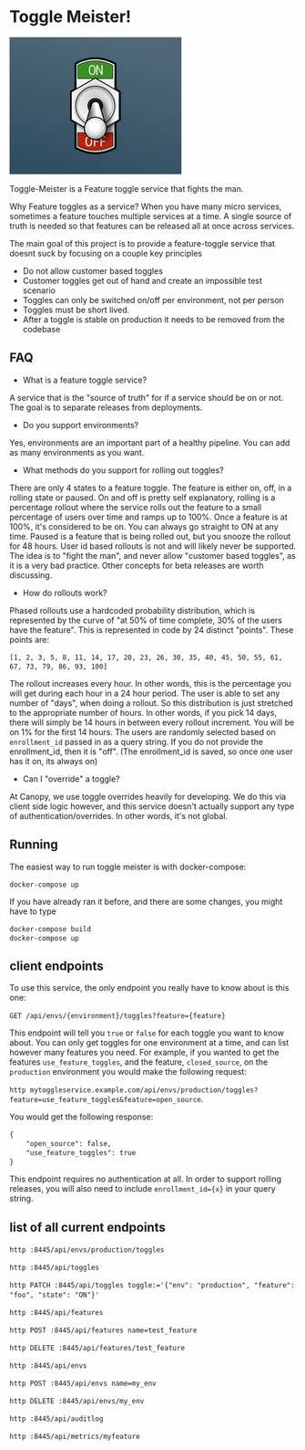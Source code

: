 # Toggle Meister!

![logo](https://raw.githubusercontent.com/canopytax/toggle-meister/master/ToggleLogo.png)

Toggle-Meister is a Feature toggle service that fights the man.

Why Feature toggles as a service? When you have many micro services,
sometimes a feature touches multiple services at a time.
A single source of truth is needed so that features can be released
all at once across services.

The main goal of this project is to provide a feature-toggle service
that doesnt suck by focusing on a couple key principles

* Do not allow customer based toggles
 * Customer toggles get out of hand and create an impossible test scenario
 * Toggles can only be switched on/off per environment, not per person
* Toggles must be short lived. 
 * After a toggle is stable on production it needs to be removed from the codebase

## FAQ

* What is a feature toggle service?

A service that is the "source of truth" for if a service should be on or not.
The goal is to separate releases from deployments.

* Do you support environments? 

Yes, environments are an important part of a healthy pipeline. 
You can add as many environments as you want.

* What methods do you support for rolling out toggles?

There are only 4 states to a feature toggle. 
The feature is either on, off, in a rolling state or paused. On and off is pretty self explanatory,
rolling is a percentage rollout where the service rolls out the feature to a small percentage of users over time and ramps up to 100%.
Once a feature is at 100%, it's considered to be on. You can always go straight to ON at any time. 
Paused is a feature that is being rolled out, but you snooze the rollout for 48 hours. 
User id based rollouts is not and will likely never be supported. The idea is to "fight the man", and never
allow "customer based toggles", as it is a very bad practice. Other concepts for beta releases are worth discussing.

* How do rollouts work?

Phased rollouts use a hardcoded probability distribution, which is represented by the curve of "at 50% of time complete, 30% of the users have the feature".
This is represented in code by 24 distinct "points". These points are:
```
[1, 2, 3, 5, 8, 11, 14, 17, 20, 23, 26, 30, 35, 40, 45, 50, 55, 61, 67, 73, 79, 86, 93, 100]
```

The rollout increases every hour. In other words, this is the percentage you will get during each hour in a 24 hour period.
The user is able to set any number of "days", when doing a rollout. So this distribution is just stretched to the appropriate number of hours.
In other words, if you pick 14 days, there will simply be 14 hours in between every rollout increment. You will be on 1% for the first 14 hours.
The users are randomly selected based on `enrollment_id` passed in as a query string. If you do not provide the enrollment_id, then it is "off".
(The enrollment_id is saved, so once one user has it on, its always on)

* Can I "override" a toggle?

At Canopy, we use toggle overrides heavily for developing. We do this via client side logic however, and this service
doesn't actually support any type of authentication/overrides. In other words, it's not global.

## Running

The easiest way to run toggle meister is with docker-compose:

```
docker-compose up
```

If you have already ran it before, and there are some changes,
you might have to type

```
docker-compose build
docker-compose up
```

## client endpoints

To use this service, the only endpoint you really have to know about is this one:

`GET /api/envs/{environment}/toggles?feature={feature}`

This endpoint will tell you `true` or `false` for each toggle you want to know about. 
You can only get toggles for one environment at a time, and can list however many features you need.
For example, if you wanted to get the features `use_feature_toggles`, and the feature, `closed_source`,
 on the `production` environment you would make the following request:

`http mytoggleservice.example.com/api/envs/production/toggles?feature=use_feature_toggles&feature=open_source`.

You would get the following response:

```
{
    "open_source": false,
    "use_feature_toggles": true
}
```  

This endpoint requires no authentication at all. In order to support rolling releases, you will also need to include `enrollment_id={x}` in your query string.

## list of all current endpoints

`http :8445/api/envs/production/toggles`

`http :8445/api/toggles`

`http PATCH :8445/api/toggles toggle:='{"env": "production", "feature": "foo", "state": "ON"}'`

`http :8445/api/features`

`http POST :8445/api/features name=test_feature`

`http DELETE :8445/api/features/test_feature`

`http :8445/api/envs`

`http POST :8445/api/envs name=my_env`

`http DELETE :8445/api/envs/my_env`

`http :8445/api/auditlog`

`http :8445/api/metrics/myfeature`
